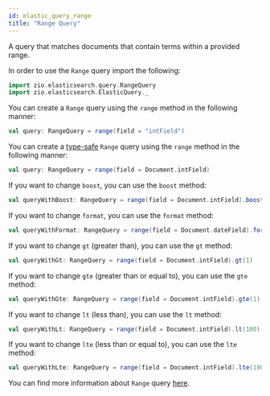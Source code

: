 ```yaml
---
id: elastic_query_range
title: "Range Query"
---
```


A query that matches documents that contain terms within a provided range.

In order to use the `Range` query import the following:
```scala
import zio.elasticsearch.query.RangeQuery
import zio.elasticsearch.ElasticQuery._
```

You can create a `Range` query using the `range` method in the following manner:
```scala
val query: RangeQuery = range(field = "intField")
```

You can create a [type-safe](https://lambdaworks.github.io/zio-elasticsearch/overview/overview_zio_prelude_schema) `Range` query using the `range` method in the following manner:
```scala
val query: RangeQuery = range(field = Document.intField)
```

If you want to change `boost`, you can use the `boost` method:
```scala
val queryWithBoost: RangeQuery = range(field = Document.intField).boost(2.0)
```

If you want to change `format`, you can use the `format` method:
```scala
val queryWithFormat: RangeQuery = range(field = Document.dateField).format("yyyy-MM-dd")
```

If you want to change `gt` (greater than), you can use the `gt` method:
```scala
val queryWithGt: RangeQuery = range(field = Document.intField).gt(1)
```

If you want to change `gte` (greater than or equal to), you can use the `gte` method:
```scala
val queryWithGte: RangeQuery = range(field = Document.intField).gte(1)
```

If you want to change `lt` (less than), you can use the `lt` method:
```scala
val queryWithLt: RangeQuery = range(field = Document.intField).lt(100)
```

If you want to change `lte` (less than or equal to), you can use the `lte` method:
```scala
val queryWithLte: RangeQuery = range(field = Document.intField).lte(100)
```

You can find more information about `Range` query [here](https://www.elastic.co/guide/en/elasticsearch/reference/7.17/query-dsl-range-query.html).
